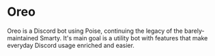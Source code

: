 # Oreo

Oreo is a Discord bot using Poise, continuing the legacy of the barely-maintained Smarty. It's main goal is a utility bot with features that make everyday Discord usage enriched and easier.